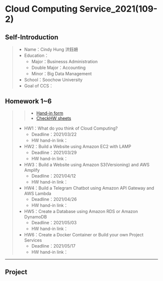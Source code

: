 # Cloud Computing Service_2021(109-2)
## Self-Introduction
> * Name：Cindy Hung 洪鈺姍
> * Education：
>    * Major：Businesss Administration 
>    * Double Major：Accounting
>    * Minor：Big Data Management
> * School：Soochow University
> * Goal of CCS：

## Homework 1~6
>> * [Hand-in form](作業查詢區：https://bit.ly/2ZDu75H)
>> * [CheckHW sheets](作業查詢區：https://bit.ly/2ZDu75H)
>
> * HW1：What do you think of Cloud Computing?
>    * Deadline：2021/03/22
>    * HW hand-in link：
> * HW2：Build a Website using Amazon EC2 with LAMP
>    * Deadline：2021/03/29
>    * HW hand-in link：
> * HW3：Build a Website using Amazon S3(Versioning)
and AWS Amplify
>    * Deadline：2021/04/12
>    * HW hand-in link：
> * HW4：Build a Telegram Chatbot using Amazon API
Gateway and AWS Lambda
>    * Deadline：2021/04/26
>    * HW hand-in link：
> * HW5：Create a Database using Amazon RDS or
Amazon DynamoDB
>    * Deadline：2021/05/03
>    * HW hand-in link：
> * HW6：Create a Docker Container or Build your own
Project Services
>    * Deadline：2021/05/17
>    * HW hand-in link：

-------------------------------------------------------
## Project
